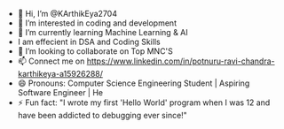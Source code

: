 - 👋 Hi, I’m @KArthikEya2704
- 👀 I’m interested in coding and development
- 🌱 I’m currently learning Machine Learning & AI
-    I am effecient in DSA and Coding Skills
- 💞️ I’m looking to collaborate on Top MNC'S
- 📫 Connect me on https://www.linkedin.com/in/potnuru-ravi-chandra-karthikeya-a15926288/
- 😄 Pronouns: Computer Science Engineering Student | Aspiring Software Engineer | He
- ⚡ Fun fact: "I wrote my first 'Hello World' program when I was 12 and have been addicted to debugging ever since!"


<!---
KArthikEya2704/KArthikEya2704 is a ✨ special ✨ repository because its `README.md` (this file) appears on your GitHub profile.
You can click the Preview link to take a look at your changes.
--->
